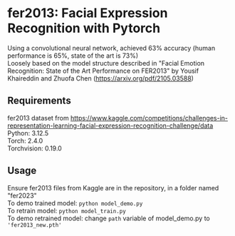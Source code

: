 # fer2013: Facial Expression Recognition with Pytorch

Using a convolutional neural network, achieved 63% accuracy (human performance is 65%, state of the art is 73%)  
Loosely based on the model structure described in "Facial Emotion Recognition: State of the Art Performance on FER2013" by Yousif Khaireddin and Zhuofa Chen (https://arxiv.org/pdf/2105.03588)

## Requirements

fer2013 dataset from https://www.kaggle.com/competitions/challenges-in-representation-learning-facial-expression-recognition-challenge/data  
Python: 3.12.5  
Torch: 2.4.0  
Torchvision: 0.19.0  

## Usage

Ensure fer2013 files from Kaggle are in the repository, in a folder named "fer2023"  
To demo trained model: ```python model_demo.py```   
To retrain model: ```python model_train.py```   
To demo retrained model: change ```path``` variable of model_demo.py to ```'fer2013_new.pth'```
